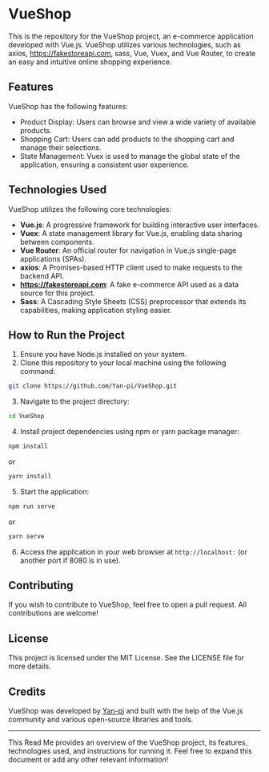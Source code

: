 # VueShop

This is the repository for the VueShop project, an e-commerce application developed with Vue.js. VueShop utilizes various technologies, such as axios, https://fakestoreapi.com, sass, Vue, Vuex, and Vue Router, to create an easy and intuitive online shopping experience.

## Features

VueShop has the following features:

- Product Display: Users can browse and view a wide variety of available products.
- Shopping Cart: Users can add products to the shopping cart and manage their selections.
- State Management: Vuex is used to manage the global state of the application, ensuring a consistent user experience.

## Technologies Used

VueShop utilizes the following core technologies:

- **Vue.js**: A progressive framework for building interactive user interfaces.
- **Vuex**: A state management library for Vue.js, enabling data sharing between components.
- **Vue Router**: An official router for navigation in Vue.js single-page applications (SPAs).
- **axios**: A Promises-based HTTP client used to make requests to the backend API.
- **https://fakestoreapi.com**: A fake e-commerce API used as a data source for this project.
- **Sass**: A Cascading Style Sheets (CSS) preprocessor that extends its capabilities, making application styling easier.

## How to Run the Project

1. Ensure you have Node.js installed on your system.
2. Clone this repository to your local machine using the following command:

```bash
git clone https://github.com/Yan-pi/VueShop.git
```

3. Navigate to the project directory:

```bash
cd VueShop
```

4. Install project dependencies using npm or yarn package manager:

```bash
npm install
```

or

```bash
yarn install
```

5. Start the application:

```bash
npm run serve
```

or

```bash
yarn serve
```

6. Access the application in your web browser at `http://localhost:` (or another port if 8080 is in use).

## Contributing

If you wish to contribute to VueShop, feel free to open a pull request. All contributions are welcome!

## License

This project is licensed under the MIT License. See the LICENSE file for more details.

## Credits

VueShop was developed by [Yan-pi](https://github.com/Yan-pi) and built with the help of the Vue.js community and various open-source libraries and tools.

---

This Read Me provides an overview of the VueShop project, its features, technologies used, and instructions for running it. Feel free to expand this document or add any other relevant information!
